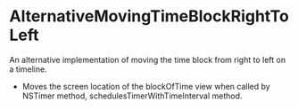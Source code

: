 AlternativeMovingTimeBlockRightToLeft
=====================================

An alternative implementation of moving the time block from right to left on a timeline.

- Moves the screen location of the blockOfTime view when called by NSTimer method, schedulesTimerWithTimeInterval method.

